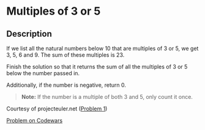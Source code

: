 # Multiples of 3 or 5

## Description

If we list all the natural numbers below 10 that are multiples of 3 or 5, we get 3, 5, 6 and 9. The sum of these multiples is 23.

Finish the solution so that it returns the sum of all the multiples of 3 or 5 below the number passed in.

Additionally, if the number is negative, return 0.

>**Note:** If the number is a multiple of both 3 and 5, only count it once.

Courtesy of projecteuler.net ([Problem 1](https://projecteuler.net/problem=1))

[Problem on Codewars](https://www.codewars.com/kata/514b92a657cdc65150000006)